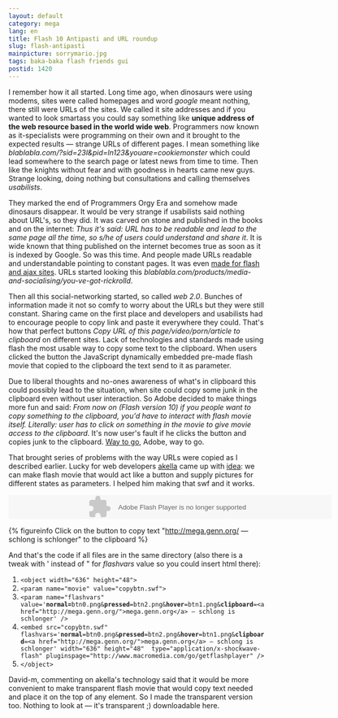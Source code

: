 ```yaml
---
layout: default
category: mega
lang: en
title: Flash 10 Antipasti and URL roundup
slug: flash-antipasti
mainpicture: sorrymario.jpg
tags: baka-baka flash friends gui 
postid: 1420
---
```



I remember how it all started. Long time ago, when dinosaurs were using modems, sites were called homepages and word <i>google</i> meant nothing, there still were URLs of the sites. We called it site addresses and if you wanted to look smartass you could say something like <b>unique address of the web resource based in the world wide web</b>. Programmers now known as it-specialists were programming on their own and it brought to the expected results — strange URLs of different pages. I mean something like <i>blablabla.com/?sid=23l&pid=ln123&youare=cookiemonster</i> which could lead somewhere to the search page or latest news from time to time. Then like the knights without fear and with goodness in hearts came new guys. Strange looking, doing nothing but consultations and calling themselves <i>usabilists</i>. <!--more-->

They marked the end of Programmers Orgy Era and somehow made dinosaurs disappear. It would be very strange if usabilists said nothing about URL's, so they did. It was carved on stone and published in the books and on the internet: <i>Thus it's said:  URL has to be readable and lead to the same page all the time, so s/he of users could understand and share it</i>. It is wide known that thing published on the internet becomes true as soon as it is indexed by Google. So was this time. And people made URLs readable and understandable pointing to constant pages. It was even <a href="http://mega.genn.org/2008/flash-deeplinking/">made for flash and ajax sites</a>. URLs started looking this <i>blablabla.com/products/media-and-socialising/you-ve-got-rickrolld</i>.

Then all this social-networking started, so called <i>web 2.0</i>. Bunches of information made it not so comfy to worry about the URLs but they were still constant. Sharing came on the first place and developers and usabilists had to encourage people to copy link and paste it everywhere they could. That's how that perfect buttons <i>Copy URL of this page/video/porn/article to clipboard</i> on different sites. Lack of technologies and standards made using flash  the most usable way to copy some text to the clipboard. When users clicked the button the JavaScript dynamically embedded pre-made flash movie that copied to the clipboard the text send to it as parameter.

Due to liberal thoughts and no-ones awareness of what's in clipboard this could possibly lead to the situation, when site could copy some junk in the clipboard even without user interaction. So Adobe decided to make things more fun and said: <i>From now on (Flash version 10) if you people want to copy something to the clipboard, you'd have to interact with flash movie itself. Literally: user has to click on something in the movie to give movie access to the clipboard</i>. It's now user's fault if he clicks the button and copies junk to the clipboard. <a href="http://www.adobe.com/devnet/flashplayer/articles/fplayer10_security_changes_02.html#head31">Way to go</a>, Adobe, way to go.

That brought series of problems with the way URLs were copied as I described earlier. Lucky for web developers <a href="http://cssing.org.ua">akella</a> came up with <a href="http://cssing.org.ua/2009/04/15/copy-to-clipboard-javascrip/">idea</a>: we can make flash movie that would act like a button and supply pictures for different states as parameters. I helped him making that swf and it works.

<object width="636" height="48"><param name="movie" value="/o_O/flash-antipasti/copybtn.swf" /><param name="flashvars" value='normal=/o_O/flash-antipasti/btn0.png&pressed=/o_O/flash-antipasti/btn2.png&hover=/o_O/flash-antipasti/btn1.png&clipboard=http://mega.genn.org/ &#151; schlong is schlonger' /><embed src="/o_O/flash-antipasti/copybtn.swf" flashvars='normal=/o_O/flash-antipasti/btn0.png&pressed=/o_O/flash-antipasti/btn2.png&hover=/o_O/flash-antipasti/btn1.png&clipboard=http://mega.genn.org/ &#151; schlong is schlonger' width="636" height="48"  type="application/x-shockwave-flash" pluginspage="http://www.macromedia.com/go/getflashplayer" />
</object>


{% figureinfo Click on the button to copy text "http://mega.genn.org/ — schlong is schlonger" to the clipboard %}



And that's the code if all files are in the same directory (also there is a tweak with ' instead of " for <i>flashvars</i> value so you could insert html there):
<ol class="h4x0r">
	<li><code>&lt;object width="636" height="48"&gt;</code></li>
	<li><code>&lt;param name="movie" value="copybtn.swf"></code></li>
<li><code>&lt;param name="flashvars" value='<b>normal=</b>btn0.png&<b>pressed</b>=btn2.png&<b>hover</b>=btn1.png&<b>clipboard</b>=&lt;a href="http://mega.genn.org/"&gt;mega.genn.org&lt;/a&gt; &#151; schlong is schlonger' /&gt;</code></li>
	<li><code>&lt;embed src="copybtn.swf" flashvars='<b>normal</b>=btn0.png&<b>pressed</b>=btn2.png&<b>hover</b>=btn1.png&<b>clipboard</b>=&lt;a href="http://mega.genn.org/"&gt;mega.genn.org&lt;/a&gt; &#151; schlong is schlonger' width="636" height="48"  type="application/x-shockwave-flash" pluginspage="http://www.macromedia.com/go/getflashplayer" /&gt;</code></li>
	<li><code>&lt;/object&gt;</code></li>
</ol>
David-m, commenting on akella's technology said that it would be more convenient to make transparent flash movie that would copy text needed and place it on the top of any element. So I made the transparent version too. Nothing to look at — it's transparent ;) downloadable here.